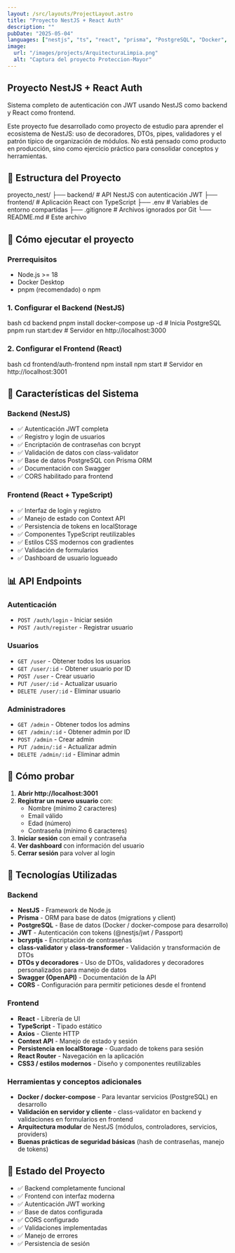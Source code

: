 ```yaml
---
layout: /src/layouts/ProjectLayout.astro
title: "Proyecto NestJS + React Auth"
description: ""
pubDate: "2025-05-04"
languages: ["nestjs", "ts", "react", "prisma", "PostgreSQL", "Docker", "JWT", "swagger", "Axios", "bcryptjs"]
image:
  url: "/images/projects/ArquitecturaLimpia.png"
  alt: "Captura del proyecto Proteccion-Mayor"
---
```



## Proyecto NestJS + React Auth

Sistema completo de autenticación con JWT usando NestJS como backend y React como frontend.

Este proyecto fue desarrollado como proyecto de estudio para aprender el ecosistema de NestJS: uso de decoradores, DTOs, pipes, validadores y el patrón típico de organización de módulos. No está pensado como producto en producción, sino como ejercicio práctico para consolidar conceptos y herramientas.


## 📁 Estructura del Proyecto


proyecto_nest/
├── backend/           # API NestJS con autenticación JWT
├── frontend/          # Aplicación React con TypeScript
├── .env              # Variables de entorno compartidas
├── .gitignore        # Archivos ignorados por Git
└── README.md         # Este archivo


## 🚀 Cómo ejecutar el proyecto

### Prerrequisitos

- Node.js >= 18
- Docker Desktop
- pnpm (recomendado) o npm

### 1. Configurar el Backend (NestJS)
bash
cd backend
pnpm install
docker-compose up -d  # Inicia PostgreSQL
pnpm run start:dev    # Servidor en http://localhost:3000


### 2. Configurar el Frontend (React)
bash
cd frontend/auth-frontend
npm install
npm start  # Servidor en http://localhost:3001


## 🔐 Características del Sistema

### Backend (NestJS)

- ✅ Autenticación JWT completa
- ✅ Registro y login de usuarios
- ✅ Encriptación de contraseñas con bcrypt
- ✅ Validación de datos con class-validator
- ✅ Base de datos PostgreSQL con Prisma ORM
- ✅ Documentación con Swagger
- ✅ CORS habilitado para frontend

### Frontend (React + TypeScript)

- ✅ Interfaz de login y registro
- ✅ Manejo de estado con Context API
- ✅ Persistencia de tokens en localStorage
- ✅ Componentes TypeScript reutilizables
- ✅ Estilos CSS modernos con gradientes
- ✅ Validación de formularios
- ✅ Dashboard de usuario logueado

## 📊 API Endpoints

### Autenticación

- `POST /auth/login` - Iniciar sesión
- `POST /auth/register` - Registrar usuario

### Usuarios

- `GET /user` - Obtener todos los usuarios
- `GET /user/:id` - Obtener usuario por ID
- `POST /user` - Crear usuario
- `PUT /user/:id` - Actualizar usuario
- `DELETE /user/:id` - Eliminar usuario

### Administradores

- `GET /admin` - Obtener todos los admins
- `GET /admin/:id` - Obtener admin por ID
- `POST /admin` - Crear admin
- `PUT /admin/:id` - Actualizar admin
- `DELETE /admin/:id` - Eliminar admin

## 🧪 Cómo probar

1. **Abrir http://localhost:3001**
2. **Registrar un nuevo usuario** con:
   - Nombre (mínimo 2 caracteres)
   - Email válido
   - Edad (número)
   - Contraseña (mínimo 6 caracteres)
3. **Iniciar sesión** con email y contraseña
4. **Ver dashboard** con información del usuario
5. **Cerrar sesión** para volver al login

## 📱 Tecnologías Utilizadas

### Backend

- **NestJS** - Framework de Node.js
- **Prisma** - ORM para base de datos (migrations y client)
- **PostgreSQL** - Base de datos (Docker / docker-compose para desarrollo)
- **JWT** - Autenticación con tokens (@nestjs/jwt / Passport)
- **bcryptjs** - Encriptación de contraseñas
- **class-validator** y **class-transformer** - Validación y transformación de DTOs
- **DTOs y decoradores** - Uso de DTOs, validadores y decoradores personalizados para manejo de datos
- **Swagger (OpenAPI)** - Documentación de la API
- **CORS** - Configuración para permitir peticiones desde el frontend

### Frontend

- **React** - Librería de UI
- **TypeScript** - Tipado estático
- **Axios** - Cliente HTTP
- **Context API** - Manejo de estado y sesión
- **Persistencia en localStorage** - Guardado de tokens para sesión
- **React Router** - Navegación en la aplicación
- **CSS3 / estilos modernos** - Diseño y componentes reutilizables

### Herramientas y conceptos adicionales

- **Docker / docker-compose** - Para levantar servicios (PostgreSQL) en desarrollo
- **Validación en servidor y cliente** - class-validator en backend y validaciones en formularios en frontend
- **Arquitectura modular** de NestJS (módulos, controladores, servicios, providers)
- **Buenas prácticas de seguridad básicas** (hash de contraseñas, manejo de tokens)

## 🔄 Estado del Proyecto

- ✅ Backend completamente funcional
- ✅ Frontend con interfaz moderna
- ✅ Autenticación JWT working
- ✅ Base de datos configurada
- ✅ CORS configurado
- ✅ Validaciones implementadas
- ✅ Manejo de errores
- ✅ Persistencia de sesión
